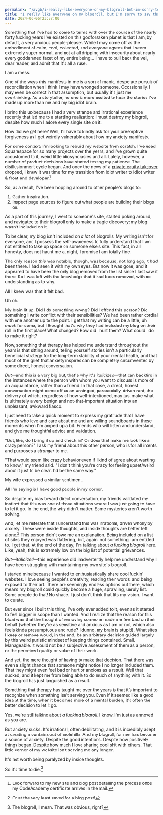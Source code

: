 ```yaml
---
permalink: "/avgb/i-really-like-everyone-on-my-blogroll-but-im-sorry-to-say-that-it-must-die/index.html"
title: "I really like everyone on my blogroll, but I'm sorry to say that it must die"
date: 2024-06-06T23:57:00
---
```


Something that I've had to come to terms with over the course of the nearly forty fucking years I've existed on this godforsaken planet is that I am, by default, a very anxious people-pleaser. While I may come off as the embodiment of calm, cool, collected, and everyone agrees that I seem extremely super normal, and not at all dripping with insecurity about nearly every goddamned facet of my entire being... I have to pull back the veil, dear reader, and admit that it's all a ruse. 

I am a mess.

One of the ways this manifests in me is a sort of manic, desperate pursuit of reconciliation when I think I may have wronged someone. Occasionally, I may even be correct in that assumption, but usually it's just me overthinking. As a storyteller, no one is more excited to hear the stories I've made up more than me and my big idiot brain. 

I bring this up because I had a very strange and irrational experience recently that led me to a startling realization: I must destroy my blogroll, despite how much I adore every single site on it.

How did we get here? Well, I'll have to kindly ask for your preemptive forgiveness as I get weirdly vulnerable about how my anxiety manifests.

For some context: I'm looking to rebuild my website from scratch. I've used Squarespace for so many projects over the years, and I've grown quite accustomed to it, weird little idiosyncrasies and all. Lately, however, a number of product decisions have started testing my patience. The disillusionment cycle began. And once the news of a [private equity takeover](https://investors.squarespace.com/news-events-financials/investor-news/news-details/2024/Squarespace-to-Go-Private-in-6.9B-All-Cash-Transaction-with-Permira/default.aspx) dropped, I knew it was time for my transition from idiot writer to idiot writer & front end developer.[^1]

So, as a result, I've been hopping around to other people's blogs to:

1. Gather inspiration.
2. Inspect page sources to figure out what people are building their blogs on.

As a part of this journey, I went to someone's site, started poking around, and navigated to their blogroll only to make a tragic discovery: my blog wasn't included on it.

To be clear, my blog isn't included on *a lot* of blogrolls. My writing isn't for everyone, and I possess the self-awareness to fully understand that I am not entitled to take up space on someone else's site. This fact, in all honesty, does not haunt me at night, I promise I am totally fine.

The only reason *this* was notable, though, was because, not long ago, it *had* been there. I had seen it with my own eyes. But now it was gone, and it appeared to have been the only blog removed from the list since I last saw it there. So I was left with the knowledge that it had been removed, with no understanding as to why.

All I knew was that it felt bad.

Uh oh.

My brain lit up. Did I do something wrong? Did I offend this person? Did something I write conflict with their sensibilities? We had been rather cordial with one another up to the point. I get that my writing can be a little, uh, *much* for some, but I thought that's why they had included my blog on their roll in the first place! What changed? How did I hurt them? What could I do to make it right?

Now, something that therapy has helped me understand throughout the years is that sitting around, telling yourself stories isn't a particularly beneficial strategy for the long-term stability of your mental health, and that much of the grief that anxiety inspires can be completely circumvented by some direct, honest conversation.

*But*—and this is a very big but, that's why it's *italicized*—that can backfire in the instances where the person with whom you want to discuss is more of an acquaintance, rather than a friend. In that case, a direct, honest conversation might come off as an unhinged, parasocially-driven rant, the delivery of which, regardless of how well-intentioned, may just make what is ultimately a very benign and not-that-important situation into an unpleasant, awkward fiasco.

I just need to take a quick moment to express my gratitude that I have friends who love and care about me and are willing soundboards in those moments when I'm amped up a bit. Friends who will listen and understand, and give me thoughtful advice and validation.

"But, like, do I bring it up and check in? Or does that make me look like a crazy person?" I ask my friend about this other person, who is for all intents and purposes a *stranger* to me.

"That would seem like crazy behavior even if I kind of agree about wanting to know," my friend said. "I don't think you're crazy for feeling upset/weird about it just to be clear. I'd be the same way."

My wife expressed a similar sentiment.

All I'm saying is I have good people in my corner.

So despite my bias toward direct conversation, my friends validated my instinct that this was one of those situations where I was just going to have to let it go. In the end, the *why* didn't matter. Some mysteries aren't worth solving.

And, let me reiterate that I understand this was irrational, driven wholly by anxiety. These were inside thoughts, and inside thoughts are better left alone.[^2] This person didn't owe me an explanation. Being included on a list of sites they enjoyed was flattering, but, again, not something I am entitled to. I get that. At the end of the day, I'm talking about *a fucking blogroll* here. Like, yeah, this is extremely low on the big list of potential grievances.

*But*—*italicized*—this experience did inadvertently help me understand why I have been struggling with maintaining my own site's blogroll.

I started mine because I wanted to enthusiastically share cool fuckin' websites. I love seeing people's creativity, reading their words, and being exposed to their art. There are seemingly endless options out there, which means my blogroll could quickly become a huge, sprawling, unruly list. Some people do that! No shade. I just don't think that fits my vision. I want to curate.

But ever since I built this thing, I've only ever added to it, even as it started to feel bigger in scope than I wanted. And I realize that the reason for this bloat was that the thought of removing someone made me feel bad on their behalf (whether they're as sensitive and anxious as I am or not, which also feels kinda presumptuous and rude? I dunno, my brain is stupid). What sites I keep or remove would, in the end, be an arbitrary decision guided largely by this weird puristic mindset of keeping things contained. Small. Manageable. It would not be a subjective assessment of them as a person, or the perceived quality or value of their work.

And yet, the mere thought of having to make that decision. That there was even a slight chance that someone might notice I no longer included them. That they might even feel bad or hurt or anxious as a result. Well that sucked, and it kept me from being able to do much of anything with it. So the blogroll has just languished as a result.

Something that therapy has taught me over the years is that it's important to recognize when something isn't serving you. Even if it seemed like a good idea at the time, when it becomes more of a mental burden, it's often the better decision to let it go.

Yes, we're still talking about *a fucking blogroll*. I know. I'm just as annoyed as you are.

But anxiety sucks. It's irrational, often debilitating, and it is incredibly adept at creating mountains out of molehills. And my blogroll, for me, has become a source of anxiety. Despite the good intentions. Despite how positively things began. Despite how much I love sharing cool shit with others. That little corner of my website isn't serving me any longer.

It's not worth being paralyzed by inside thoughts.

So it's time to die.[^3]


[^1]: Look forward to my new site and blog post detailing the process once my CodeAcademy certificate arrives in the mail.
[^2]: Or at the very least saved for a blog post!
[^3]: The blogroll, I mean. That was obvious, right?
